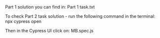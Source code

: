 Part 1 solution you can find in:
Part 1 task.txt

To check Part 2 task solution - run the following command in the terminal:
npx cypress open

Then in the Cypress UI click on:
MB.spec.js 
